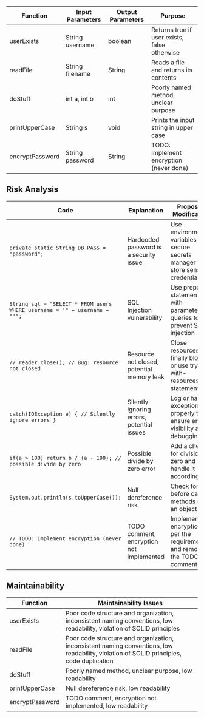 | Function | Input Parameters | Output Parameters | Purpose |
|----------|------------------|-------------------|---------|
| userExists | String username | boolean | Returns true if user exists, false otherwise |
| readFile | String filename | String | Reads a file and returns its contents |
| doStuff | int a, int b | int | Poorly named method, unclear purpose |
| printUpperCase | String s | void | Prints the input string in upper case |
| encryptPassword | String password | String | TODO: Implement encryption (never done) |

## Risk Analysis

| Code | Explanation | Proposed Modification |
| --- | --- | --- |
| `private static String DB_PASS = "password";` | Hardcoded password is a security issue | Use environment variables or a secure secrets manager to store sensitive credentials |
| `String sql = "SELECT * FROM users WHERE username = '" + username + "'";` | SQL Injection vulnerability | Use prepared statements with parameterized queries to prevent SQL injection |
| `// reader.close(); // Bug: resource not closed` | Resource not closed, potential memory leak | Close resources in a finally block or use try-with-resources statement |
| `catch(IOException e) { // Silently ignore errors }` | Silently ignoring errors, potential issues | Log or handle exceptions properly to ensure error visibility and debugging |
| `if(a > 100) return b / (a - 100); // possible divide by zero` | Possible divide by zero error | Add a check for division by zero and handle it accordingly |
| `System.out.println(s.toUpperCase());` | Null dereference risk | Check for null before calling methods on an object |
| `// TODO: Implement encryption (never done)` | TODO comment, encryption not implemented | Implement encryption as per the requirements and remove the TODO comment |

## Maintainability

| Function | Maintainability Issues |
|----------|------------------------|
| userExists | Poor code structure and organization, inconsistent naming conventions, low readability, violation of SOLID principles |
| readFile | Poor code structure and organization, inconsistent naming conventions, low readability, violation of SOLID principles, code duplication |
| doStuff | Poorly named method, unclear purpose, low readability |
| printUpperCase | Null dereference risk, low readability |
| encryptPassword | TODO comment, encryption not implemented, low readability |